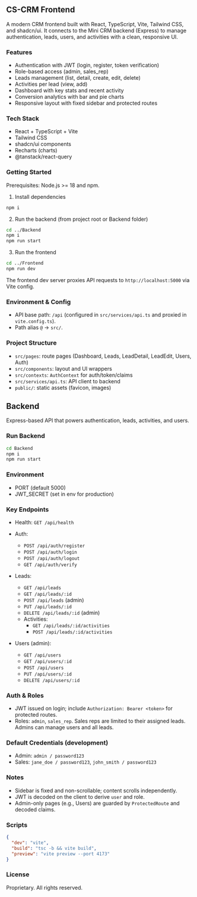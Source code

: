 ## CS-CRM Frontend

A modern CRM frontend built with React, TypeScript, Vite, Tailwind CSS, and shadcn/ui. It connects to the Mini CRM backend (Express) to manage authentication, leads, users, and activities with a clean, responsive UI.

### Features

- Authentication with JWT (login, register, token verification)
- Role-based access (admin, sales_rep)
- Leads management (list, detail, create, edit, delete)
- Activities per lead (view, add)
- Dashboard with key stats and recent activity
- Conversion analytics with bar and pie charts
- Responsive layout with fixed sidebar and protected routes

### Tech Stack

- React + TypeScript + Vite
- Tailwind CSS
- shadcn/ui components
- Recharts (charts)
- @tanstack/react-query

### Getting Started

Prerequisites: Node.js >= 18 and npm.

1. Install dependencies

```sh
npm i
```

2. Run the backend (from project root or Backend folder)

```sh
cd ../Backend
npm i
npm run start
```

3. Run the frontend

```sh
cd ../Frontend
npm run dev
```

The frontend dev server proxies API requests to `http://localhost:5000` via Vite config.

### Environment & Config

- API base path: `/api` (configured in `src/services/api.ts` and proxied in `vite.config.ts`).
- Path alias `@` → `src/`.

### Project Structure

- `src/pages`: route pages (Dashboard, Leads, LeadDetail, LeadEdit, Users, Auth)
- `src/components`: layout and UI wrappers
- `src/contexts`: `AuthContext` for auth/token/claims
- `src/services/api.ts`: API client to backend
- `public/`: static assets (favicon, images)

## Backend

Express-based API that powers authentication, leads, activities, and users.

### Run Backend

```sh
cd Backend
npm i
npm run start
```

### Environment

- PORT (default 5000)
- JWT_SECRET (set in env for production)

### Key Endpoints

- Health: `GET /api/health`

- Auth:

  - `POST /api/auth/register`
  - `POST /api/auth/login`
  - `POST /api/auth/logout`
  - `GET /api/auth/verify`

- Leads:

  - `GET /api/leads`
  - `GET /api/leads/:id`
  - `POST /api/leads` (admin)
  - `PUT /api/leads/:id`
  - `DELETE /api/leads/:id` (admin)
  - Activities:
    - `GET /api/leads/:id/activities`
    - `POST /api/leads/:id/activities`

- Users (admin):
  - `GET /api/users`
  - `GET /api/users/:id`
  - `POST /api/users`
  - `PUT /api/users/:id`
  - `DELETE /api/users/:id`

### Auth & Roles

- JWT issued on login; include `Authorization: Bearer <token>` for protected routes.
- Roles: `admin`, `sales_rep`. Sales reps are limited to their assigned leads. Admins can manage users and all leads.

### Default Credentials (development)

- Admin: `admin / password123`
- Sales: `jane_doe / password123`, `john_smith / password123`

### Notes

- Sidebar is fixed and non-scrollable; content scrolls independently.
- JWT is decoded on the client to derive `user` and role.
- Admin-only pages (e.g., Users) are guarded by `ProtectedRoute` and decoded claims.

### Scripts

```json
{
  "dev": "vite",
  "build": "tsc -b && vite build",
  "preview": "vite preview --port 4173"
}
```

### License

Proprietary. All rights reserved.
